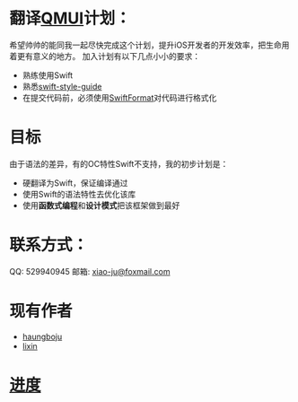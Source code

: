 # 翻译[QMUI](https://github.com/QMUI/QMUI_iOS)计划：
希望帅帅的能同我一起尽快完成这个计划，提升iOS开发者的开发效率，把生命用着更有意义的地方。
加入计划有以下几点小小的要求：
* 熟练使用Swift
* 熟悉[swift-style-guide](https://github.com/raywenderlich/swift-style-guide)
* 在提交代码前，必须使用[SwiftFormat](https://github.com/nicklockwood/SwiftFormat)对代码进行格式化

# 目标
由于语法的差异，有的OC特性Swift不支持，我的初步计划是：
* 硬翻译为Swift，保证编译通过
* 使用Swift的语法特性去优化该库
* 使用**函数式编程**和**设计模式**把该框架做到最好

# 联系方式：
QQ: 529940945
邮箱: xiao-ju@foxmail.com

# 现有作者
* [haungboju](https://github.com/huangboju)
* [lixin](https://github.com/lixin147741)

# [进度](https://github.com/huangboju/QMUI.swift/blob/master/progress.md)

